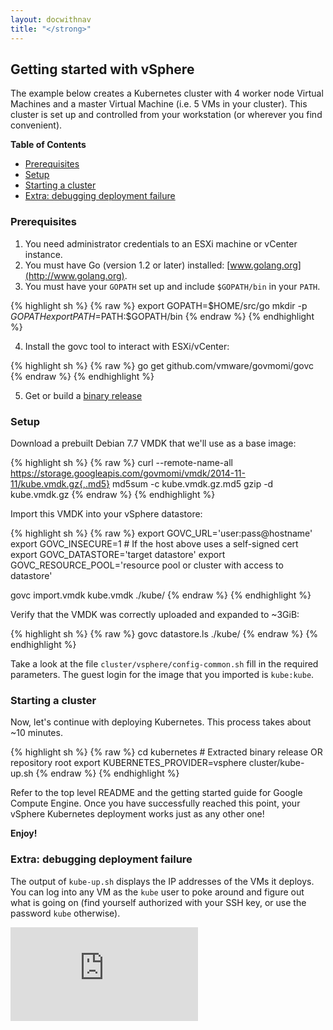 ```yaml
---
layout: docwithnav
title: "</strong>"
---
```

<!-- BEGIN MUNGE: UNVERSIONED_WARNING -->


<!-- END MUNGE: UNVERSIONED_WARNING -->
Getting started with vSphere
-------------------------------

The example below creates a Kubernetes cluster with 4 worker node Virtual
Machines and a master Virtual Machine (i.e. 5 VMs in your cluster). This
cluster is set up and controlled from your workstation (or wherever you find
convenient).

**Table of Contents**

- [Prerequisites](#prerequisites)
- [Setup](#setup)
- [Starting a cluster](#starting-a-cluster)
- [Extra: debugging deployment failure](#extra-debugging-deployment-failure)

### Prerequisites

1. You need administrator credentials to an ESXi machine or vCenter instance.
2. You must have Go (version 1.2 or later) installed: [www.golang.org](http://www.golang.org).
3. You must have your `GOPATH` set up and include `$GOPATH/bin` in your `PATH`.

{% highlight sh %}
{% raw %}
   export GOPATH=$HOME/src/go
   mkdir -p $GOPATH
   export PATH=$PATH:$GOPATH/bin
{% endraw %}
{% endhighlight %}

4. Install the govc tool to interact with ESXi/vCenter:

{% highlight sh %}
{% raw %}
   go get github.com/vmware/govmomi/govc
{% endraw %}
{% endhighlight %}

5. Get or build a [binary release](binary_release.html)

### Setup

Download a prebuilt Debian 7.7 VMDK that we'll use as a base image:

{% highlight sh %}
{% raw %}
curl --remote-name-all https://storage.googleapis.com/govmomi/vmdk/2014-11-11/kube.vmdk.gz{,.md5}
md5sum -c kube.vmdk.gz.md5
gzip -d kube.vmdk.gz
{% endraw %}
{% endhighlight %}

Import this VMDK into your vSphere datastore:

{% highlight sh %}
{% raw %}
export GOVC_URL='user:pass@hostname'
export GOVC_INSECURE=1 # If the host above uses a self-signed cert
export GOVC_DATASTORE='target datastore'
export GOVC_RESOURCE_POOL='resource pool or cluster with access to datastore'

govc import.vmdk kube.vmdk ./kube/
{% endraw %}
{% endhighlight %}

Verify that the VMDK was correctly uploaded and expanded to ~3GiB:

{% highlight sh %}
{% raw %}
govc datastore.ls ./kube/
{% endraw %}
{% endhighlight %}

Take a look at the file `cluster/vsphere/config-common.sh` fill in the required
parameters. The guest login for the image that you imported is `kube:kube`.

### Starting a cluster

Now, let's continue with deploying Kubernetes.
This process takes about ~10 minutes.

{% highlight sh %}
{% raw %}
cd kubernetes # Extracted binary release OR repository root
export KUBERNETES_PROVIDER=vsphere
cluster/kube-up.sh
{% endraw %}
{% endhighlight %}

Refer to the top level README and the getting started guide for Google Compute
Engine. Once you have successfully reached this point, your vSphere Kubernetes
deployment works just as any other one!

**Enjoy!**

### Extra: debugging deployment failure

The output of `kube-up.sh` displays the IP addresses of the VMs it deploys. You
can log into any VM as the `kube` user to poke around and figure out what is
going on (find yourself authorized with your SSH key, or use the password
`kube` otherwise).


<!-- BEGIN MUNGE: GENERATED_ANALYTICS -->
[![Analytics](https://kubernetes-site.appspot.com/UA-36037335-10/GitHub/docs/getting-started-guides/vsphere.md?pixel)]()
<!-- END MUNGE: GENERATED_ANALYTICS -->

